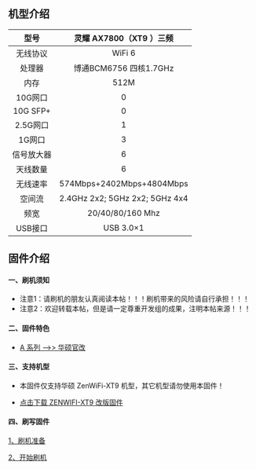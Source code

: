 ## 机型介绍

| 型号 | 灵耀 AX7800（XT9 ）三频 |
|:--:|:--:|
| 无线协议 | WiFi 6 | 
| 处理器 | 博通BCM6756 四核1.7GHz | 
| 内存 | 512M | 
| 10G网口 | 0 | 
| 10G SFP+ | 0 | 
| 2.5G网口 | 1 | 
| 1G网口 | 3 | 
| 信号放大器 | 6 | 
| 天线数量 | 6 | 
| 无线速率 | 574Mbps+2402Mbps+4804Mbps | 
| 空间流 | 2.4GHz 2x2; 5GHz 2x2; 5GHz 4x4 | 
| 频宽 | 20/40/80/160 Mhz | 
| USB接口 | USB 3.0×1 | 

## 固件介绍
#### 一、刷机须知
* 注意1：请刷机的朋友认真阅读本帖！！！刷机带来的风险请自行承担！！！
* 注意2：欢迎转载本帖，但是请一定尊重开发组的成果，注明本帖来源！！！

#### 二、固件特色
* [A 系列 ——>> 华硕官改](/zh/guide/asus/firmware-a.md)

#### 三、支持机型
* 本固件仅支持华硕 ZenWiFi-XT9 机型，其它机型请勿使用本固件！

* [点击下载 ZENWIFI-XT9 改版固件](https://www.asusgo.com/firmware/download?devicename=zenwifi-xt9&firmware=asus_official)

#### 四、刷写固件

[1、刷机准备](/zh/guide/asus/flash/flash_prepare.html) 

[2、开始刷机](/zh/guide/asus/flash/flash_start.html) 
